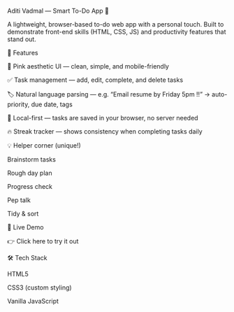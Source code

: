 Aditi Vadmal — Smart To-Do App 🌸

A lightweight, browser-based to-do web app with a personal touch.
Built to demonstrate front-end skills (HTML, CSS, JS) and productivity features that stand out.

🔑 Features

🎀 Pink aesthetic UI — clean, simple, and mobile-friendly

✅ Task management — add, edit, complete, and delete tasks

🏷 Natural language parsing — e.g.
“Email resume by Friday 5pm !!” → auto-priority, due date, tags

🔄 Local-first — tasks are saved in your browser, no server needed

🔥 Streak tracker — shows consistency when completing tasks daily

💡 Helper corner (unique!)

Brainstorm tasks

Rough day plan

Progress check

Pep talk

Tidy & sort

🚀 Live Demo

👉 Click here to try it out

🛠️ Tech Stack

HTML5

CSS3 (custom styling)

Vanilla JavaScript
